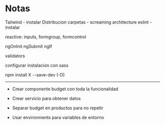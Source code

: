 # Notas

Tailwind - instalar
Distribucion carpetas - screaming architecture
eslint - instalar

reactive: inputs, formgroup, formcontrol

ngOnInit
ngSubmit
ngIf

validators

configurar instalacion con sass

npm install X --save-dev (-D)

---

- Crear componente budget con toda la funcionalidad
- Crear servicio para obtener datos
- Separar budget en productos para no repetir

- Usar environments para variables de entorno
